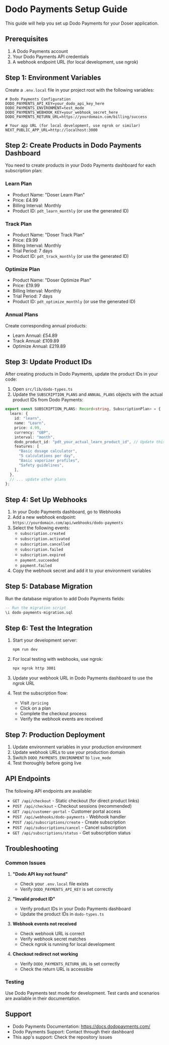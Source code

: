 # Dodo Payments Setup Guide

This guide will help you set up Dodo Payments for your Doser application.

## Prerequisites

1. A Dodo Payments account
2. Your Dodo Payments API credentials
3. A webhook endpoint URL (for local development, use ngrok)

## Step 1: Environment Variables

Create a `.env.local` file in your project root with the following variables:

```env
# Dodo Payments Configuration
DODO_PAYMENTS_API_KEY=your_dodo_api_key_here
DODO_PAYMENTS_ENVIRONMENT=test_mode
DODO_PAYMENTS_WEBHOOK_KEY=your_webhook_secret_here
DODO_PAYMENTS_RETURN_URL=https://yourdomain.com/billing/success

# Your app URL (for local development, use ngrok or similar)
NEXT_PUBLIC_APP_URL=http://localhost:3000
```

## Step 2: Create Products in Dodo Payments Dashboard

You need to create products in your Dodo Payments dashboard for each subscription plan:

### Learn Plan

- Product Name: "Doser Learn Plan"
- Price: £4.99
- Billing Interval: Monthly
- Product ID: `pdt_learn_monthly` (or use the generated ID)

### Track Plan

- Product Name: "Doser Track Plan"
- Price: £9.99
- Billing Interval: Monthly
- Trial Period: 7 days
- Product ID: `pdt_track_monthly` (or use the generated ID)

### Optimize Plan

- Product Name: "Doser Optimize Plan"
- Price: £19.99
- Billing Interval: Monthly
- Trial Period: 7 days
- Product ID: `pdt_optimize_monthly` (or use the generated ID)

### Annual Plans

Create corresponding annual products:

- Learn Annual: £54.89
- Track Annual: £109.89
- Optimize Annual: £219.89

## Step 3: Update Product IDs

After creating products in Dodo Payments, update the product IDs in your code:

1. Open `src/lib/dodo-types.ts`
2. Update the `SUBSCRIPTION_PLANS` and `ANNUAL_PLANS` objects with the actual product IDs from Dodo Payments:

```typescript
export const SUBSCRIPTION_PLANS: Record<string, SubscriptionPlan> = {
  learn: {
    id: "learn",
    name: "Learn",
    price: 4.99,
    currency: "GBP",
    interval: "month",
    dodo_product_id: "pdt_your_actual_learn_product_id", // Update this
    features: [
      "Basic dosage calculator",
      "5 calculations per day",
      "Basic vaporizer profiles",
      "Safety guidelines",
    ],
  },
  // ... update other plans
};
```

## Step 4: Set Up Webhooks

1. In your Dodo Payments dashboard, go to Webhooks
2. Add a new webhook endpoint: `https://yourdomain.com/api/webhooks/dodo-payments`
3. Select the following events:
   - `subscription.created`
   - `subscription.activated`
   - `subscription.cancelled`
   - `subscription.failed`
   - `subscription.expired`
   - `payment.succeeded`
   - `payment.failed`
4. Copy the webhook secret and add it to your environment variables

## Step 5: Database Migration

Run the database migration to add Dodo Payments fields:

```sql
-- Run the migration script
\i dodo-payments-migration.sql
```

## Step 6: Test the Integration

1. Start your development server:

   ```bash
   npm run dev
   ```

2. For local testing with webhooks, use ngrok:

   ```bash
   npx ngrok http 3001
   ```

3. Update your webhook URL in Dodo Payments dashboard to use the ngrok URL

4. Test the subscription flow:
   - Visit `/pricing`
   - Click on a plan
   - Complete the checkout process
   - Verify the webhook events are received

## Step 7: Production Deployment

1. Update environment variables in your production environment
2. Update webhook URLs to use your production domain
3. Switch `DODO_PAYMENTS_ENVIRONMENT` to `live_mode`
4. Test thoroughly before going live

## API Endpoints

The following API endpoints are available:

- `GET /api/checkout` - Static checkout (for direct product links)
- `POST /api/checkout` - Checkout sessions (recommended)
- `GET /api/customer-portal` - Customer portal access
- `POST /api/webhooks/dodo-payments` - Webhook handler
- `POST /api/subscriptions/create` - Create subscription
- `POST /api/subscriptions/cancel` - Cancel subscription
- `GET /api/subscriptions/status` - Get subscription status

## Troubleshooting

### Common Issues

1. **"Dodo API key not found"**

   - Check your `.env.local` file exists
   - Verify `DODO_PAYMENTS_API_KEY` is set correctly

2. **"Invalid product ID"**

   - Verify product IDs in your Dodo Payments dashboard
   - Update the product IDs in `dodo-types.ts`

3. **Webhook events not received**

   - Check webhook URL is correct
   - Verify webhook secret matches
   - Check ngrok is running for local development

4. **Checkout redirect not working**
   - Verify `DODO_PAYMENTS_RETURN_URL` is set correctly
   - Check the return URL is accessible

### Testing

Use Dodo Payments test mode for development. Test cards and scenarios are available in their documentation.

## Support

- Dodo Payments Documentation: https://docs.dodopayments.com/
- Dodo Payments Support: Contact through their dashboard
- This app's support: Check the repository issues
